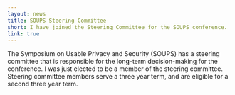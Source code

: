 ```yaml
---
layout: news
title: SOUPS Steering Committee
short: I have joined the Steering Committee for the SOUPS conference.
link: true
---
```


The Symposium on Usable Privacy and Security (SOUPS) has a steering committee
that is responsible for the long-term decision-making for the conference.  I
was just elected to be a member of the steering committee. Steering committee
members serve a three year term, and are eligible for a second three year term.

